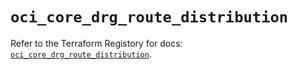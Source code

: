 # `oci_core_drg_route_distribution`

Refer to the Terraform Registory for docs: [`oci_core_drg_route_distribution`](https://registry.terraform.io/providers/oracle/oci/6.18.0/docs/resources/core_drg_route_distribution).
